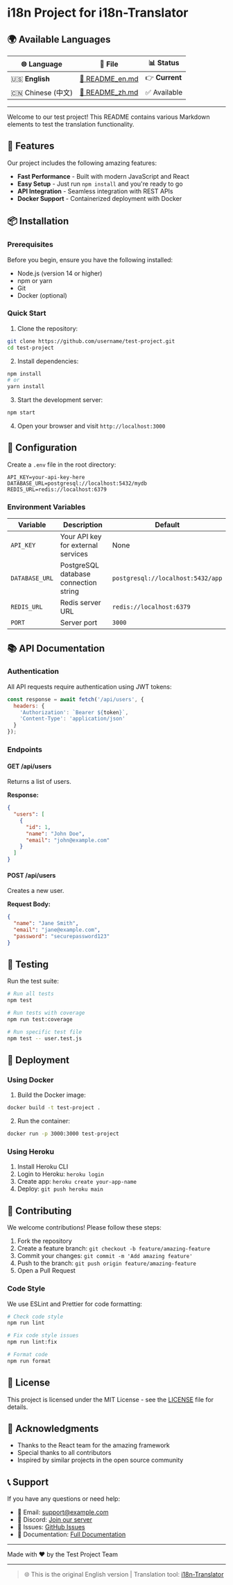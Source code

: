 # i18n Project for i18n-Translator

## 🌍 Available Languages

| 🌐 Language | 📄 File | 📊 Status |
|-------------|---------|-----------|
| 🇺🇸 **English** | [📖 README_en.md](./README_en.md) | 👉 **Current** |
| 🇨🇳 Chinese (中文) | [📖 README_zh.md](./README_zh.md) | ✅ Available |

---
Welcome to our test project! This README contains various Markdown elements to test the translation functionality.

## 🚀 Features

Our project includes the following amazing features:

- **Fast Performance** - Built with modern JavaScript and React
- **Easy Setup** - Just run `npm install` and you're ready to go
- **API Integration** - Seamless integration with REST APIs
- **Docker Support** - Containerized deployment with Docker

## 📦 Installation

### Prerequisites

Before you begin, ensure you have the following installed:

- Node.js (version 14 or higher)
- npm or yarn
- Git
- Docker (optional)

### Quick Start

1. Clone the repository:
```bash
git clone https://github.com/username/test-project.git
cd test-project
```

2. Install dependencies:
```bash
npm install
# or
yarn install
```

3. Start the development server:
```bash
npm start
```

4. Open your browser and visit `http://localhost:3000`

## 🔧 Configuration

Create a `.env` file in the root directory:

```env
API_KEY=your-api-key-here
DATABASE_URL=postgresql://localhost:5432/mydb
REDIS_URL=redis://localhost:6379
```

### Environment Variables

| Variable | Description | Default |
|----------|-------------|---------|
| `API_KEY` | Your API key for external services | None |
| `DATABASE_URL` | PostgreSQL database connection string | `postgresql://localhost:5432/app` |
| `REDIS_URL` | Redis server URL | `redis://localhost:6379` |
| `PORT` | Server port | `3000` |

## 📚 API Documentation

### Authentication

All API requests require authentication using JWT tokens:

```javascript
const response = await fetch('/api/users', {
  headers: {
    'Authorization': `Bearer ${token}`,
    'Content-Type': 'application/json'
  }
});
```

### Endpoints

#### GET /api/users

Returns a list of users.

**Response:**
```json
{
  "users": [
    {
      "id": 1,
      "name": "John Doe",
      "email": "john@example.com"
    }
  ]
}
```

#### POST /api/users

Creates a new user.

**Request Body:**
```json
{
  "name": "Jane Smith",
  "email": "jane@example.com",
  "password": "securepassword123"
}
```

## 🧪 Testing

Run the test suite:

```bash
# Run all tests
npm test

# Run tests with coverage
npm run test:coverage

# Run specific test file
npm test -- user.test.js
```

## 🚀 Deployment

### Using Docker

1. Build the Docker image:
```bash
docker build -t test-project .
```

2. Run the container:
```bash
docker run -p 3000:3000 test-project
```

### Using Heroku

1. Install Heroku CLI
2. Login to Heroku: `heroku login`
3. Create app: `heroku create your-app-name`
4. Deploy: `git push heroku main`

## 🤝 Contributing

We welcome contributions! Please follow these steps:

1. Fork the repository
2. Create a feature branch: `git checkout -b feature/amazing-feature`
3. Commit your changes: `git commit -m 'Add amazing feature'`
4. Push to the branch: `git push origin feature/amazing-feature`
5. Open a Pull Request

### Code Style

We use ESLint and Prettier for code formatting:

```bash
# Check code style
npm run lint

# Fix code style issues
npm run lint:fix

# Format code
npm run format
```

## 📄 License

This project is licensed under the MIT License - see the [LICENSE](LICENSE) file for details.

## 🙏 Acknowledgments

- Thanks to the React team for the amazing framework
- Special thanks to all contributors
- Inspired by similar projects in the open source community

## 📞 Support

If you have any questions or need help:

- 📧 Email: support@example.com
- 💬 Discord: [Join our server](https://discord.gg/example)
- 🐛 Issues: [GitHub Issues](https://github.com/username/test-project/issues)
- 📖 Documentation: [Full Documentation](https://docs.example.com)

---

Made with ❤️ by the Test Project Team


---
> 🌐 This is the original English version | Translation tool: [i18n-Translator](https://github.com/1038lab/i18n-Translator)

<!-- ORIGINAL ENGLISH VERSION -->